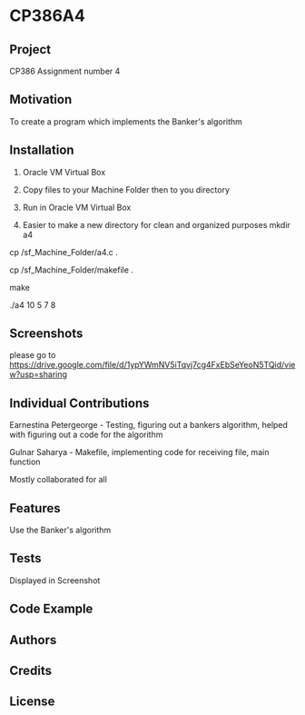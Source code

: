 # CP386A4
## Project
CP386 Assignment number 4 
## Motivation
To create a program which implements the Banker's algorithm
## Installation
1. Oracle VM Virtual Box

2. Copy files to your Machine Folder then to you directory 

3. Run in Oracle VM Virtual Box

4. Easier to make a new directory for clean and organized purposes
mkdir a4

cp /sf_Machine_Folder/a4.c .

cp /sf_Machine_Folder/makefile .

make

./a4 10 5 7 8
## Screenshots
please go to 
https://drive.google.com/file/d/1ypYWmNV5iTqvj7cg4FxEbSeYeoN5TQid/view?usp=sharing

## Individual Contributions
Earnestina Petergeorge - Testing, figuring out a bankers algorithm, helped with figuring out a code for the algorithm

Gulnar Saharya - Makefile, implementing code for receiving file, main function

Mostly collaborated for all

## Features
  Use the Banker's algorithm 
## Tests
Displayed in Screenshot
 
## Code Example

## Authors

## Credits

## License 
